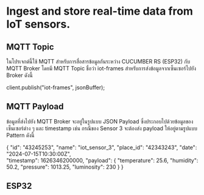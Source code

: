 # Ingest and store real-time data from IoT sensors.

## MQTT Topic
ในโปรเจกต์นี้ใช้ MQTT สำหรับการสื่อสารข้อมูลกันระหว่าง CUCUMBER RS (ESP32) กับ MQTT Broker โดยมี MQTT Topic ชื่อว่า iot-frames สำหรับการส่งข้อมูลจากเซ็นเซอร์ไปยัง Broker ดังนี้

client.publish("iot-frames", jsonBuffer);


## MQTT Payload
ข้อมูลที่ส่งไปยัง MQTT Broker จะอยู่ในรูปแบบ JSON Payload ซึ่งประกอบไปด้วยข้อมูลของเซ็นเซอร์ต่าง ๆ และ timestamp 
เช่น กรณีของ Sensor 3 จะต้องส่ง payload ให้อยู่ตามรูปแบบ Pattern ดังนี้ 

{
  "id": "43245253",
  "name": "iot_sensor_3",
  "place_id": "42343243",
  "date": "2024-07-15T10:30:00Z",  
  "timestamp": 1626346200000,
  "payload": {
    "temperature": 25.6,
    "humidity": 50.2,
    "pressure": 1013.25,
    "luminosity": 230
  }
}



## ESP32

```cpp

```